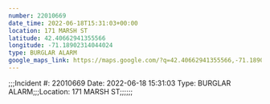 ```yaml
---
number: 22010669
date_time: 2022-06-18T15:31:03+00:00
location: 171 MARSH ST
latitude: 42.40662941355566
longitude: -71.18902314044024
type: BURGLAR ALARM
google_maps_link: https://maps.google.com/?q=42.40662941355566,-71.18902314044024
---
```


;;;Incident #: 22010669  Date: 2022-06-18 15:31:03   Type: BURGLAR ALARM;;;Location: 171 MARSH ST;;;;;;
